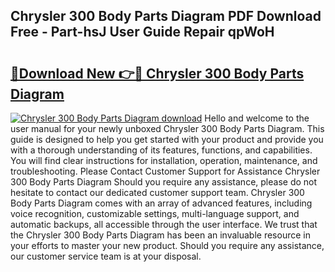 ## Chrysler 300 Body Parts Diagram PDF Download Free - Part-hsJ User Guide Repair qpWoH

# <h2><a href="http://dfs0sf.blite.top/?on=Chrysler+300+Body+Parts+Diagram">🔗Download New 👉🔴 Chrysler 300 Body Parts Diagram</a></h2>

[![Chrysler 300 Body Parts Diagram download](https://i.imgur.com/lujVjoI.png)](http://dfs0sf.blite.top/?on=Chrysler+300+Body+Parts+Diagram)
Hello and welcome to the user manual for your newly unboxed Chrysler 300 Body Parts Diagram. This guide is designed to help you get started with your product and provide you with a thorough understanding of its features, functions, and capabilities. You will find clear instructions for installation, operation, maintenance, and troubleshooting. Please Contact Customer Support for Assistance Chrysler 300 Body Parts Diagram Should you require any assistance, please do not hesitate to contact our dedicated customer support team. Chrysler 300 Body Parts Diagram comes with an array of advanced features, including voice recognition, customizable settings, multi-language support, and automatic backups, all accessible through the user interface. We trust that the Chrysler 300 Body Parts Diagram has been an invaluable resource in your efforts to master your new product. Should you require any assistance, our customer service team is at your disposal.
